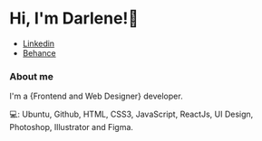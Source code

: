 #  Hi, I'm Darlene!👋
- [Linkedin](https://www.linkedin.com/in/darlene-pereira/)
- [Behance](https://www.behance.net/darleneplima)

### About me
I'm a {Frontend and Web Designer} developer.

💻: Ubuntu, Github, HTML, CSS3, JavaScript, ReactJs, UI Design, Photoshop, Illustrator and Figma.

<!--
**darlenepereira/darlenepereira** is a ✨ _special_ ✨ repository because its `README.md` (this file) appears on your GitHub profile.

Here are some ideas to get you started:

- 🔭 I’m currently working on ...
- 🌱 I’m currently learning ...
- 👯 I’m looking to collaborate on ...
- 🤔 I’m looking for help with ...
- 💬 Ask me about ...
- 📫 How to reach me: ...
- 😄 Pronouns: ...
- ⚡ Fun fact: ...
-->
